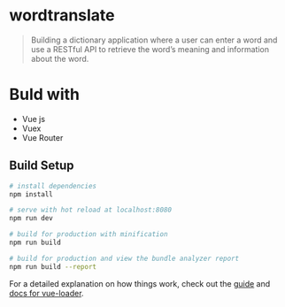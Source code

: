 # wordtranslate

> Building a dictionary application where a user can enter a word and use a RESTful API to retrieve the word’s meaning and information about the word.

# Buld with

* Vue js
* Vuex
* Vue Router


## Build Setup

``` bash
# install dependencies
npm install

# serve with hot reload at localhost:8080
npm run dev

# build for production with minification
npm run build

# build for production and view the bundle analyzer report
npm run build --report
```

For a detailed explanation on how things work, check out the [guide](http://vuejs-templates.github.io/webpack/) and [docs for vue-loader](http://vuejs.github.io/vue-loader).
